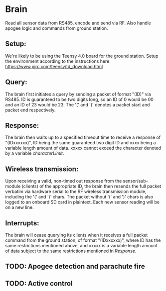 # Brain
Read all sensor data from RS485, encode and send via RF. Also handle apogee logic and commands from ground station.

## Setup:
We're likely to be using the Teensy 4.0 board for the ground station. Setup the environment according to the instructions here:
https://www.pjrc.com/teensy/td_download.html

## Query:
The brain first initiates a query by sending a packet of format "(ID)" via RS485. ID is guaranteed to be two digits long, so an ID of 0 would be 00 and an ID of 23 would be 23. The '(' and ')' denotes a packet start and packet end respectively.

## Response:
The brain then waits up to a specified timeout time to receive a response of "(IDxxxxxx)", ID being the same guaranteed two digit ID and xxxx being a variable length amount of data. xxxxx cannot exceed the character denoted by a variable *characterLimit*.

## Wireless transmission:
Upon receiving a valid, non-timed out response from the sensor/sub-module (clients) of the appropriate ID, the brain then resends the full packet verbatim via hardware serial to the RF wireless transmission module, including the '(' and ')' chars. The packet without '(' and ')' chars is also logged to an onboard SD card in plaintext. Each new sensor reading will be on a new line.

## Interrupts:
The brain will cease querying its clients when it receives a full packet command from the ground station, of format "(IDxxxxxx)", where ID has the same restrictions mentioned above, and xxxxx is a variable length amount of data subject to the same restrictions mentioned in *Response*.

## TODO: Apogee detection and parachute fire
## TODO: Active control
